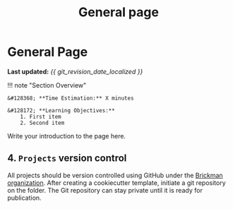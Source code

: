 ﻿---
title: General page
summary: A brief description of my document.
---

<!--
# Put above to hide navigation (left), toc (right) or footer (bottom)

hide:
  - navigation 
  - toc
  - footer 

# You should hide the navigation if there are no subsections
# You should hide the Table of Contents if there are no important titles
-->

# General Page

**Last updated:** *{{ git_revision_date_localized }}*

!!! note "Section Overview"

    &#128368; **Time Estimation:** X minutes  

    &#128172; **Learning Objectives:**    
        1. First item  
        2. Second item  

    
Write your introduction to the page here.

## 4. `Projects` version control

All projects should be version controlled using GitHub under the [Brickman organization](https://github.com/brickmanlab/). After creating a cookiecutter template, initiate a git repository on the folder. The Git repository can stay private until it is ready for publication.

